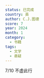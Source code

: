 ```yaml
---
status: 已完成
country: 英
author: C.J.图德
score: 7
year: 2024
month: 1
category:
  - 书籍
tags:
  - 文学
  - 悬疑
---
```

7/10 不虚此行
